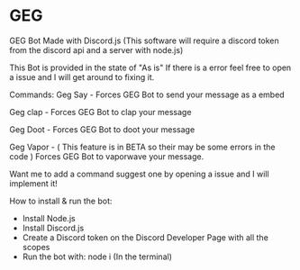 # GEG
GEG Bot Made with Discord.js (This software will require a discord token from the discord api and a server with node.js)

This Bot is provided in the state of "As is" If there is a error feel free to open a issue and I will get around to fixing it.

Commands:
Geg Say - Forces GEG Bot to send your message as a embed

Geg clap - Forces GEG Bot to clap your message

Geg Doot - Forces GEG Bot to doot your message

Geg Vapor - ( This feature is in BETA so their may be some errors in the code ) Forces GEG Bot to vaporwave your message.

Want me to add a command suggest one by opening a issue and I will implement it!

How to install & run the bot:
- Install Node.js
- Install Discord.js
- Create a Discord token on the Discord Developer Page with all the scopes
- Run the bot with: node i (In the terminal)

